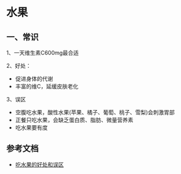<!-- 2018/4/9 -->

# 水果

## 一、常识

1、一天维生素C600mg最合适

2、好处：

- 促进身体的代谢
- 丰富的维C，延缓皮肤老化

3、误区

- 空腹吃水果，酸性水果(苹果、橘子、葡萄、桃子、雪梨)会刺激胃部
- 正餐只吃水果，会缺乏蛋白质、脂肪、微量营养素
- 吃水果要有度

## 参考文档

- [吃水果的好处和误区](https://zhidao.baidu.com/question/81648354.html)
